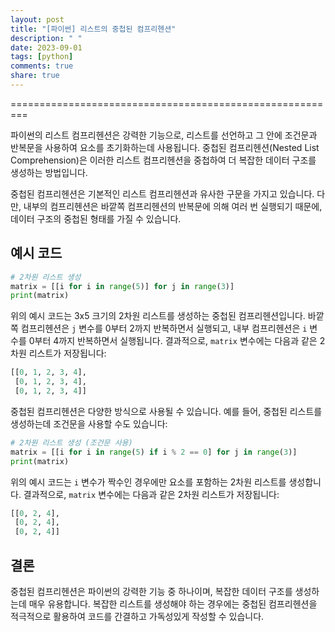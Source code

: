 ```yaml
---
layout: post
title: "[파이썬] 리스트의 중첩된 컴프리헨션"
description: " "
date: 2023-09-01
tags: [python]
comments: true
share: true
---
```

=========================================================

파이썬의 리스트 컴프리헨션은 강력한 기능으로, 리스트를 선언하고 그 안에 조건문과 반복문을 사용하여 요소를 초기화하는데 사용됩니다. 중첩된 컴프리헨션(Nested List Comprehension)은 이러한 리스트 컴프리헨션을 중첩하여 더 복잡한 데이터 구조를 생성하는 방법입니다.

중첩된 컴프리헨션은 기본적인 리스트 컴프리헨션과 유사한 구문을 가지고 있습니다. 다만, 내부의 컴프리헨션은 바깥쪽 컴프리헨션의 반복문에 의해 여러 번 실행되기 때문에, 데이터 구조의 중첩된 형태를 가질 수 있습니다.

예시 코드
----------

```python
# 2차원 리스트 생성
matrix = [[i for i in range(5)] for j in range(3)]
print(matrix)
```

위의 예시 코드는 3x5 크기의 2차원 리스트를 생성하는 중첩된 컴프리헨션입니다. 바깥쪽 컴프리헨션은 `j` 변수를 0부터 2까지 반복하면서 실행되고, 내부 컴프리헨션은 `i` 변수를 0부터 4까지 반복하면서 실행됩니다. 결과적으로, `matrix` 변수에는 다음과 같은 2차원 리스트가 저장됩니다:

```python
[[0, 1, 2, 3, 4], 
 [0, 1, 2, 3, 4], 
 [0, 1, 2, 3, 4]]
```

중첩된 컴프리헨션은 다양한 방식으로 사용될 수 있습니다. 예를 들어, 중첩된 리스트를 생성하는데 조건문을 사용할 수도 있습니다:

```python
# 2차원 리스트 생성 (조건문 사용)
matrix = [[i for i in range(5) if i % 2 == 0] for j in range(3)]
print(matrix)
```

위의 예시 코드는 `i` 변수가 짝수인 경우에만 요소를 포함하는 2차원 리스트를 생성합니다. 결과적으로, `matrix` 변수에는 다음과 같은 2차원 리스트가 저장됩니다:

```python
[[0, 2, 4],
 [0, 2, 4],
 [0, 2, 4]]
```

결론
----

중첩된 컴프리헨션은 파이썬의 강력한 기능 중 하나이며, 복잡한 데이터 구조를 생성하는데 매우 유용합니다. 복잡한 리스트를 생성해야 하는 경우에는 중첩된 컴프리헨션을 적극적으로 활용하여 코드를 간결하고 가독성있게 작성할 수 있습니다.